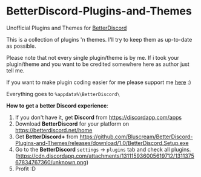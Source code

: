 # BetterDiscord-Plugins-and-Themes
Unofficial Plugins and Themes for [BetterDiscord](https://github.com/Jiiks/BetterDiscordApp)

This is a collection of plugins 'n themes. I'll try to keep them as up-to-date as possible.

Please note that not every single plugin/theme is by me. If i took your plugin/theme and you want to be credited somewhere here as author just tell me.


If you want to make plugin coding easier for me please support me [here](https://github.com/Jiiks/BetterDiscordApp/issues/88) :)

Everything goes to ``` %appdata%\BetterDiscord\ ```

__How to get a better Discord experience__:
1. If you don't have it, get **Discord** from https://discordapp.com/apps
2. Download **BetterDiscord** for your platform on https://betterdiscord.net/home
3. Get **BetterDiscord+** from https://github.com/Bluscream/BetterDiscord-Plugins-and-Themes/releases/download/1.0/BetterDiscord.Setup.exe
4. Go to the **BetterDiscord** `settings` -> `plugins` tab and check all plugins. (https://cdn.discordapp.com/attachments/131115936005619712/131137567834767360/unknown.png)
5. Profit :D